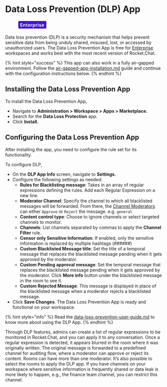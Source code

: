 # Data Loss Prevention (DLP) App

<figure><img src="../../../.gitbook/assets/2021-06-10_22-31-38 (3) (3) (3) (3) (3) (3) (3) (3) (3) (2) (3) (1) (1) (1) (1) (2) (1) (1) (1) (1) (1) (1) (4) (1) (4).jpg" alt=""><figcaption></figcaption></figure>

Data loss prevention (DLP) is a security mechanism that helps prevent sensitive data from being unduly shared, misused, lost, or accessed by unauthorized users. The Data Loss Prevention App is free for [Enterprise ](../../../use-rocket.chat/workspace-administration/settings/enterprise.md)workspaces and works best with the most recent version of Rocket.Chat.

{% hint style="success" %}
This app can also work in a fully air-gapped environment. Follow the [air-gapped-app-installation.md](../../../setup-and-configure/rocket.chat-air-gapped-deployment/air-gapped-app-installation.md "mention") guide and continue with the configuration instructions below.
{% endhint %}

## Installing the Data Loss Prevention App

To install the Data Loss Prevention App,

* Navigate to **Administration > Workspace > Apps > Marketplace.**
* Search for the **Data Loss Protection** app.
* Click **Install.**

## Configuring the Data Loss Prevention App

After installing the app, you need to configure the rule set for its functionality.

To configure DLP,

* On the **DLP App Info** screen, navigate to **Settings.**
* Configure the following settings as needed:
  * **Rules for Blacklisting message**: Takes in an array of regular expressions defining the rules. Add each Regular Expression on a new line.
  * **Moderator Channel**: Specify the channel to which all blacklisted messages will be forwarded. From there, the [Channel Moderators](../../../setup-and-configure/roles-in-rocket.chat.md#rocket.chat-user-roles) can either `Approve` or `Reject` the message. e.g. `general`
  * **Content control type**: Choose to ignore channels or select targeted channels to monitor.
  * **Channels**: List channels separated by commas to apply the **Channel Filter** rule.
  * **Censor only Sensitive Information**: If enabled, only the sensitive information is replaced by multiple hashtags (######)
  * **Custom Blacklisted Message title**: Set the title of a temporal message that replaces the blacklisted message pending when it gets approved by the moderator.
  * **Custom Pending approval message**: Set the temporal message that replaces the blacklisted message pending when it gets approved by the moderator. Click **More info** button under the blacklisted message in the room to see it.
  * **Custom Rejected Message**: This message is displayed in place of the blacklisted message when a moderator rejects a blacklisted message.
* Click **Save Changes**. The Data Loss Prevention App is ready and functional on your workspace.

{% hint style="info" %}
Read the [data-loss-prevention-user-guide.md](../../../use-rocket.chat/user-guides/security-bundle/data-loss-prevention-user-guide.md "mention") to know more about using the DLP App.
{% endhint %}

Through DLP features, admins can create a list of regular expressions to be monitored in Rocket.Chat, and you can apply it to any conversation. Once a regular expression is detected, it appears blurred in the room where it was originally written. The original message is forwarded to a predefined channel for auditing flow, where a moderator can approve or reject its content. Rooms can have more than one moderator. It’s also possible to select the rooms to apply the DLP app. If you have channels on your workspace where sensitive information is frequently shared or data leak is more likely to happen, e.g., the finance team channel, you can restrict this channel.
